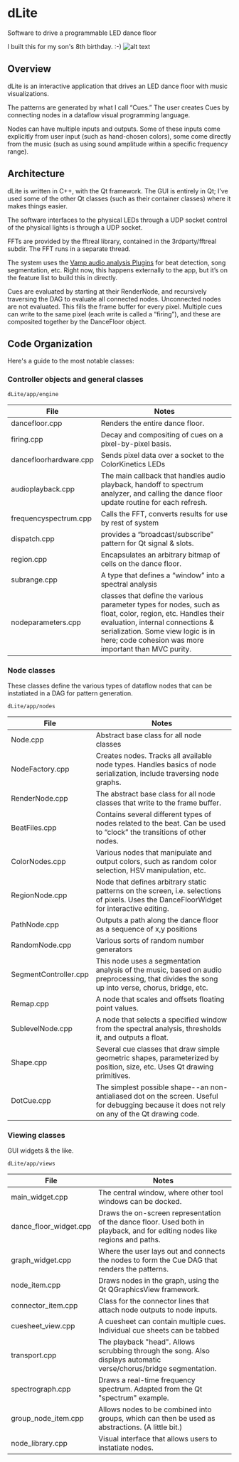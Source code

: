 # dLite
Software to drive a programmable LED dance floor

I built this for my son's 8th birthday. :-)
![alt text](https://github.com/AlexSeiden/dLite/tree/master/app/images "Lewy's Dark Party!")


## Overview
dLite is an interactive application that drives an LED dance floor with music
visualizations. 

The patterns are generated by what I call “Cues.” The user creates Cues by
connecting nodes in a dataflow visual programming language.

Nodes can have multiple inputs and outputs. Some of these inputs come
explicitly from user input (such as hand-chosen colors), some come directly
from the music (such as using sound amplitude within a specific frequency
range). 


## Architecture

dLite is written in C++, with the Qt framework. The GUI is entirely in Qt; 
I’ve used some of the other Qt classes (such as their container classes) where
it makes things easier.

The software interfaces to the physical LEDs through a UDP socket 
control of the physical lights is through a UDP socket.

FFTs are provided by the fftreal library, contained in the 3rdparty/fftreal
subdir. The FFT runs in a separate thread.


The system uses the 
[Vamp audio analysis Plugins](https://code.soundsoftware.ac.uk/projects/qm-vamp-plugins/)
for beat detection, song segmentation, etc. 
Right now, this happens externally to the app, but it’s on
the feature list to build this in directly.

Cues are evaluated by starting at their RenderNode, and recursively traversing
the DAG to evaluate all connected nodes. Unconnected nodes are not evaluated.
This fills the frame buffer for every pixel. Multiple cues can write to the
same pixel (each write is called a “firing”), and these are composited together
by the DanceFloor object.

## Code Organization

Here's a guide to the most notable classes:

### Controller objects and general classes

`dLite/app/engine`

|File                     | Notes    
| ----------------------- | ---------
| dancefloor.cpp          | Renders the entire dance floor. 
| firing.cpp              | Decay and compositing of cues on a pixel-by-pixel basis.
| dancefloorhardware.cpp  | Sends pixel data over a socket to the ColorKinetics LEDs
| audioplayback.cpp       | The main callback that handles audio playback, handoff to spectrum analyzer, and calling the dance floor update routine for each refresh. 
| frequencyspectrum.cpp   | Calls the FFT, converts results for use by rest of system
| dispatch.cpp            | provides a “broadcast/subscribe” pattern for Qt signal & slots.
| region.cpp              | Encapsulates an arbitrary bitmap of cells on the dance floor.
| subrange.cpp            | A type that defines a “window” into a spectral analysis
| nodeparameters.cpp      | classes that define the various parameter types for nodes, such as float, color, region, etc. Handles their evaluation, internal connections & serialization.  Some view logic is in here; code cohesion was more important than MVC purity.

### Node classes

These classes define the various types of dataflow nodes that can be instatiated in a DAG for pattern generation.

`dLite/app/nodes`

| File                    | Notes    
| ----------------------- | ---------
| Node.cpp                | Abstract base class for all node classes
| NodeFactory.cpp         | Creates nodes. Tracks all available node types. Handles basics of node serialization, include traversing node graphs.
| RenderNode.cpp          | The abstract base class for all node classes that write to the frame buffer.
| BeatFiles.cpp           | Contains several different types of nodes related to the beat. Can be used to “clock” the transitions of other nodes.
| ColorNodes.cpp          | Various nodes that manipulate and output colors, such as random color selection, HSV manipulation, etc.
| RegionNode.cpp          | Node that defines arbitrary static patterns on the screen, i.e. selections of pixels.  Uses the DanceFloorWidget for interactive editing.
| PathNode.cpp            | Outputs a path along the dance floor as a sequence of x,y positions
| RandomNode.cpp          | Various sorts of random number generators
| SegmentController.cpp   | This node uses a segmentation analysis of the music, based on audio preprocessing, that divides the song up into verse, chorus, bridge, etc. 
| Remap.cpp               | A node that scales and offsets floating point values.
| SublevelNode.cpp        | A node that selects a specified window from the spectral analysis, thresholds it, and outputs a float.
| Shape.cpp               | Several cue classes that draw simple geometric shapes, parameterized by position, size, etc. Uses Qt drawing primitives.
| DotCue.cpp              | The simplest possible shape--an non-antialiased dot on the screen. Useful for debugging because it does not rely on any of the Qt drawing code.


### Viewing classes

GUI widgets & the like.

`dLite/app/views`

| File                    | Notes    
| ----------------------- | ---------
| main_widget.cpp         | The central window, where other tool windows can be docked.
| dance_floor_widget.cpp  | Draws the on-screen representation of the dance floor. Used both in playback, and for editing nodes like regions and paths.
| graph_widget.cpp        | Where the user lays out and connects the nodes to form the Cue DAG that renders the patterns.
| node_item.cpp           | Draws nodes in the graph, using the Qt QGraphicsView framework.
| connector_item.cpp      | Class for the connector lines that attach node outputs to node inputs.
| cuesheet_view.cpp       | A cuesheet can contain multiple cues. Individual cue sheets can be tabbed 
| transport.cpp           | The playback "head". Allows scrubbing through the song. Also displays automatic verse/chorus/bridge segmentation.
| spectrograph.cpp        | Draws a real-time frequency spectrum. Adapted from the Qt "spectrum" example.
| group_node_item.cpp     | Allows nodes to be combined into groups, which can then be used as abstractions. (A little bit.)
| node_library.cpp        | Visual interface that allows users to instatiate nodes.

